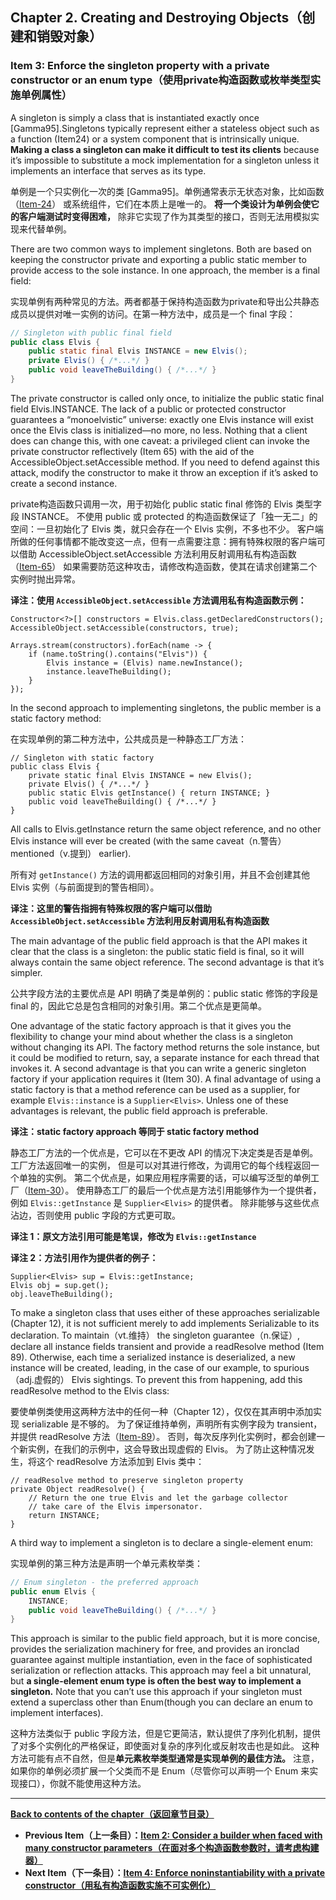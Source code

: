 ## Chapter 2. Creating and Destroying Objects（创建和销毁对象）

### Item 3: Enforce the singleton property with a private constructor or an enum type（使用private构造函数或枚举类型实施单例属性）

A singleton is simply a class that is instantiated exactly once [Gamma95].Singletons typically represent 
either a stateless object such as a function (Item24) or a system component that is intrinsically unique. 
**Making a class a singleton can make it difficult to test its clients** because it’s impossible to 
substitute a mock implementation for a singleton unless it implements an interface that serves as its type.

单例是一个只实例化一次的类 [Gamma95]。单例通常表示无状态对象，比如函数（[Item-24](../Chapter-4/Chapter-4-Item-24-Favor-static-member-classes-over-nonstatic.md)）
或系统组件，它们在本质上是唯一的。
**将一个类设计为单例会使它的客户端测试时变得困难，** 除非它实现了作为其类型的接口，否则无法用模拟实现来代替单例。

There are two common ways to implement singletons. Both are based on keeping the constructor private and 
exporting a public static member to provide access to the sole instance. In one approach, the member is a final field:

实现单例有两种常见的方法。两者都基于保持构造函数为private和导出公共静态成员以提供对唯一实例的访问。在第一种方法中，成员是一个 final 字段：

```java
// Singleton with public final field
public class Elvis {
    public static final Elvis INSTANCE = new Elvis();
    private Elvis() { /*...*/ }
    public void leaveTheBuilding() { /*...*/ }
}
```

The private constructor is called only once, to initialize the public static final field Elvis.INSTANCE. 
The lack of a public or protected constructor guarantees a “monoelvistic” universe: 
exactly one Elvis instance will exist once the Elvis class is initialized—no more, no less. 
Nothing that a client does can change this, with one caveat: a privileged client can invoke the private constructor 
reflectively (Item 65) with the aid of the AccessibleObject.setAccessible method. 
If you need to defend against this attack, modify the constructor to make it throw an exception if it’s asked to create a second instance.

private构造函数只调用一次，用于初始化 public static final 修饰的 Elvis 类型字段 INSTANCE。
不使用 public 或 protected 的构造函数保证了「独一无二」的空间：一旦初始化了 Elvis 类，就只会存在一个 Elvis 实例，不多也不少。
客户端所做的任何事情都不能改变这一点，但有一点需要注意：拥有特殊权限的客户端可以借助 AccessibleObject.setAccessible 
方法利用反射调用私有构造函数（[Item-65](../Chapter-9/Chapter-9-Item-65-Prefer-interfaces-to-reflection.md)）
如果需要防范这种攻击，请修改构造函数，使其在请求创建第二个实例时抛出异常。

**译注：使用 `AccessibleObject.setAccessible` 方法调用私有构造函数示例：**
```jshelllanguage
Constructor<?>[] constructors = Elvis.class.getDeclaredConstructors();
AccessibleObject.setAccessible(constructors, true);

Arrays.stream(constructors).forEach(name -> {
    if (name.toString().contains("Elvis")) {
        Elvis instance = (Elvis) name.newInstance();
        instance.leaveTheBuilding();
    }
});
```

In the second approach to implementing singletons, the public member is a static factory method:

在实现单例的第二种方法中，公共成员是一种静态工厂方法：

```jshelllanguage
// Singleton with static factory
public class Elvis {
    private static final Elvis INSTANCE = new Elvis();
    private Elvis() { /*...*/ }
    public static Elvis getInstance() { return INSTANCE; }
    public void leaveTheBuilding() { /*...*/ }
}
```

All calls to Elvis.getInstance return the same object reference, and no other Elvis instance will ever be created (with the same caveat（n.警告） mentioned（v.提到） earlier).

所有对 `getInstance()` 方法的调用都返回相同的对象引用，并且不会创建其他 Elvis 实例（与前面提到的警告相同）。

**译注：这里的警告指拥有特殊权限的客户端可以借助 `AccessibleObject.setAccessible` 方法利用反射调用私有构造函数**

The main advantage of the public field approach is that the API makes it clear that the class is a singleton: 
the public static field is final, so it will always contain the same object reference. The second advantage is that it’s simpler.

公共字段方法的主要优点是 API 明确了类是单例的：public static 修饰的字段是 final 的，因此它总是包含相同的对象引用。第二个优点是更简单。

One advantage of the static factory approach is that it gives you the flexibility to change your mind about 
whether the class is a singleton without changing its API. The factory method returns the sole instance, 
but it could be modified to return, say, a separate instance for each thread that invokes it. 
A second advantage is that you can write a generic singleton factory if your application requires it (Item 30). 
A final advantage of using a static factory is that a method reference can be used as a supplier, for example `Elvis::instance` is a `Supplier<Elvis>`. 
Unless one of these advantages is relevant, the public field approach is preferable.

**译注：static factory approach 等同于 static factory method**

静态工厂方法的一个优点是，它可以在不更改 API 的情况下决定类是否是单例。工厂方法返回唯一的实例，
但是可以对其进行修改，为调用它的每个线程返回一个单独的实例。
第二个优点是，如果应用程序需要的话，可以编写泛型的单例工厂（[Item-30](../Chapter-5/Chapter-5-Item-30-Favor-generic-methods.md)）。
使用静态工厂的最后一个优点是方法引用能够作为一个提供者，例如 `Elvis::getInstance` 是 `Supplier<Elvis>` 的提供者。
除非能够与这些优点沾边，否则使用 public 字段的方式更可取。

**译注 1：原文方法引用可能是笔误，修改为 `Elvis::getInstance`**

**译注 2：方法引用作为提供者的例子：**
```jshelllanguage
Supplier<Elvis> sup = Elvis::getInstance;
Elvis obj = sup.get();
obj.leaveTheBuilding();
```

To make a singleton class that uses either of these approaches serializable (Chapter 12), 
it is not sufficient merely to add implements Serializable to its declaration. 
To maintain（vt.维持） the singleton guarantee（n.保证）, declare all instance fields transient and provide a readResolve method (Item 89). 
Otherwise, each time a serialized instance is deserialized, a new instance will be created, leading, 
in the case of our example, to spurious（adj.虚假的） Elvis sightings. 
To prevent this from happening, add this readResolve method to the Elvis class:

要使单例类使用这两种方法中的任何一种（Chapter 12），仅仅在其声明中添加实现 serializable 是不够的。
为了保证维持单例，声明所有实例字段为 transient，并提供 readResolve 方法（[Item-89](../Chapter-12/Chapter-12-Item-89-For-instance-control-prefer-enum-types-to-readResolve.md)）。
否则，每次反序列化实例时，都会创建一个新实例，在我们的示例中，这会导致出现虚假的 Elvis。
为了防止这种情况发生，将这个 readResolve 方法添加到 Elvis 类中：

```jshelllanguage
// readResolve method to preserve singleton property
private Object readResolve() {
    // Return the one true Elvis and let the garbage collector
    // take care of the Elvis impersonator.
    return INSTANCE;
}
```

A third way to implement a singleton is to declare a single-element enum:

实现单例的第三种方法是声明一个单元素枚举类：

```java
// Enum singleton - the preferred approach
public enum Elvis {
    INSTANCE;
    public void leaveTheBuilding() { /*...*/ }
}
```

This approach is similar to the public field approach, but it is more concise, 
provides the serialization machinery for free, and provides an ironclad guarantee against multiple instantiation, 
even in the face of sophisticated serialization or reflection attacks. 
This approach may feel a bit unnatural, but **a single-element enum type is often the best way to implement a singleton.** 
Note that you can’t use this approach if your singleton must extend a superclass other than Enum(though you can declare an enum to implement interfaces).

这种方法类似于 public 字段方法，但是它更简洁，默认提供了序列化机制，提供了对多个实例化的严格保证，即使面对复杂的序列化或反射攻击也是如此。
这种方法可能有点不自然，但是**单元素枚举类型通常是实现单例的最佳方法。** 
注意，如果你的单例必须扩展一个父类而不是 Enum（尽管你可以声明一个 Enum 来实现接口），你就不能使用这种方法。

---
**[Back to contents of the chapter（返回章节目录）](./Introduction.md)**
- **Previous Item（上一条目）：[Item 2: Consider a builder when faced with many constructor parameters（在面对多个构造函数参数时，请考虑构建器）](./2-builder.md)**
- **Next Item（下一条目）：[Item 4: Enforce noninstantiability with a private constructor（用私有构造函数实施不可实例化）](./4-immutable.md)**
